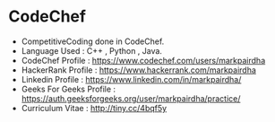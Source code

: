 # CodeChef

* CompetitiveCoding done in CodeChef.
* Language Used : C++ , Python , Java.
* CodeChef Profile : https://www.codechef.com/users/markpairdha
* HackerRank Profile : https://www.hackerrank.com/markpairdha
* Linkedin Profile : https://www.linkedin.com/in/markpairdha/
* Geeks For Geeks Profile : https://auth.geeksforgeeks.org/user/markpairdha/practice/
* Curriculum Vitae : http://tiny.cc/4bqf5y
